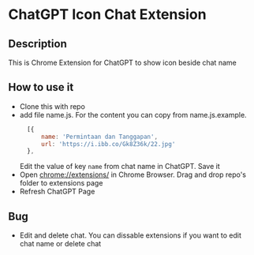 # ChatGPT Icon Chat Extension

## Description
This is Chrome Extension for ChatGPT to show icon beside chat name

## How to use it
- Clone this with repo
- add file name.js. For the content you can copy from name.js.example. 
  ```javascript
    [{
        name: 'Permintaan dan Tanggapan',
        url: 'https://i.ibb.co/Gk8Z36k/22.jpg'
    },
  ```
  Edit the value of key `name` from chat name in ChatGPT. Save it
- Open [chrome://extensions/](chrome://extensions/) in Chrome Browser. Drag and drop repo's folder to extensions page
- Refresh ChatGPT Page

## Bug
- Edit and delete chat. You can dissable extensions if you want to edit chat name or delete chat
